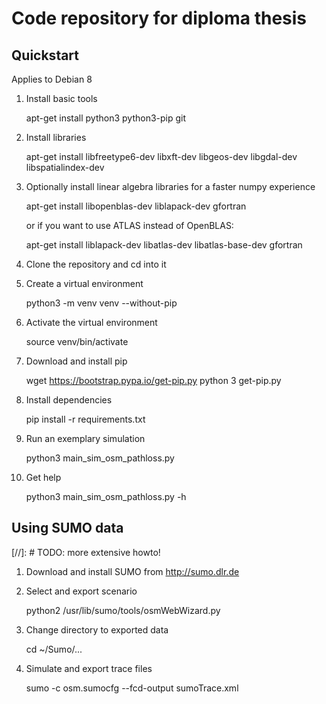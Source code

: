 # Code repository for diploma thesis
## Quickstart
Applies to Debian 8

1. Install basic tools

    apt-get install python3 python3-pip git

2. Install libraries

    apt-get install libfreetype6-dev libxft-dev libgeos-dev libgdal-dev libspatialindex-dev

3. Optionally install linear algebra libraries for a faster numpy experience

    apt-get install libopenblas-dev liblapack-dev gfortran

    or if you want to use ATLAS instead of OpenBLAS:

    apt-get install liblapack-dev libatlas-dev libatlas-base-dev gfortran

4. Clone the repository and cd into it

5. Create a virtual environment

    python3 -m venv venv --without-pip

6. Activate the virtual environment

    source venv/bin/activate

7. Download and install pip

    wget https://bootstrap.pypa.io/get-pip.py
    python 3 get-pip.py

8. Install dependencies

    pip install -r requirements.txt

9. Run an exemplary simulation

    python3 main_sim_osm_pathloss.py

10. Get help

    python3 main_sim_osm_pathloss.py -h


## Using SUMO data

[//]: # TODO: more extensive howto!

1. Download and install SUMO from http://sumo.dlr.de
2. Select and export scenario

    python2 /usr/lib/sumo/tools/osmWebWizard.py

4. Change directory to exported data

    cd ~/Sumo/...

3. Simulate and export trace files

    sumo -c osm.sumocfg --fcd-output sumoTrace.xml
